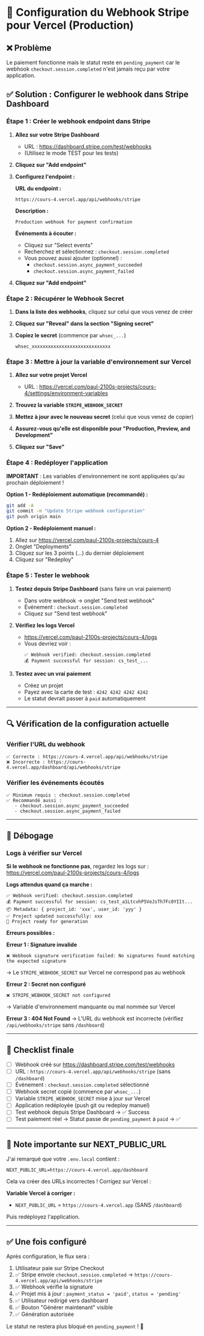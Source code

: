 # 🔧 Configuration du Webhook Stripe pour Vercel (Production)

## ❌ Problème
Le paiement fonctionne mais le statut reste en `pending_payment` car le webhook `checkout.session.completed` n'est jamais reçu par votre application.

## ✅ Solution : Configurer le webhook dans Stripe Dashboard

### Étape 1 : Créer le webhook endpoint dans Stripe

1. **Allez sur votre Stripe Dashboard**
   - URL : https://dashboard.stripe.com/test/webhooks
   - (Utilisez le mode TEST pour les tests)

2. **Cliquez sur "Add endpoint"**

3. **Configurez l'endpoint :**
   
   **URL du endpoint :**
   ```
   https://cours-4.vercel.app/api/webhooks/stripe
   ```
   
   **Description :**
   ```
   Production webhook for payment confirmation
   ```
   
   **Événements à écouter :**
   - Cliquez sur "Select events"
   - Recherchez et sélectionnez : `checkout.session.completed`
   - Vous pouvez aussi ajouter (optionnel) :
     - `checkout.session.async_payment_succeeded`
     - `checkout.session.async_payment_failed`

4. **Cliquez sur "Add endpoint"**

### Étape 2 : Récupérer le Webhook Secret

1. **Dans la liste des webhooks**, cliquez sur celui que vous venez de créer

2. **Cliquez sur "Reveal" dans la section "Signing secret"**

3. **Copiez le secret** (commence par `whsec_...`)
   ```
   whsec_xxxxxxxxxxxxxxxxxxxxxxxxxxxxx
   ```

### Étape 3 : Mettre à jour la variable d'environnement sur Vercel

1. **Allez sur votre projet Vercel**
   - URL : https://vercel.com/paul-2100s-projects/cours-4/settings/environment-variables

2. **Trouvez la variable `STRIPE_WEBHOOK_SECRET`**

3. **Mettez à jour avec le nouveau secret** (celui que vous venez de copier)

4. **Assurez-vous qu'elle est disponible pour "Production, Preview, and Development"**

5. **Cliquez sur "Save"**

### Étape 4 : Redéployer l'application

**IMPORTANT** : Les variables d'environnement ne sont appliquées qu'au prochain déploiement !

**Option 1 - Redéploiement automatique (recommandé) :**
```bash
git add -A
git commit -m "Update Stripe webhook configuration"
git push origin main
```

**Option 2 - Redéploiement manuel :**
1. Allez sur https://vercel.com/paul-2100s-projects/cours-4
2. Onglet "Deployments"
3. Cliquez sur les 3 points (...) du dernier déploiement
4. Cliquez sur "Redeploy"

### Étape 5 : Tester le webhook

1. **Testez depuis Stripe Dashboard** (sans faire un vrai paiement)
   - Dans votre webhook → onglet "Send test webhook"
   - Événement : `checkout.session.completed`
   - Cliquez sur "Send test webhook"
   
2. **Vérifiez les logs Vercel**
   - https://vercel.com/paul-2100s-projects/cours-4/logs
   - Vous devriez voir :
     ```
     ✅ Webhook verified: checkout.session.completed
     💰 Payment successful for session: cs_test_...
     ```

3. **Testez avec un vrai paiement**
   - Créez un projet
   - Payez avec la carte de test : `4242 4242 4242 4242`
   - Le statut devrait passer à `paid` automatiquement

---

## 🔍 Vérification de la configuration actuelle

### Vérifier l'URL du webhook
```
✅ Correcte : https://cours-4.vercel.app/api/webhooks/stripe
❌ Incorrecte : https://cours-4.vercel.app/dashboard/api/webhooks/stripe
```

### Vérifier les événements écoutés
```
✅ Minimum requis : checkout.session.completed
✅ Recommandé aussi :
   - checkout.session.async_payment_succeeded
   - checkout.session.async_payment_failed
```

---

## 🐛 Débogage

### Logs à vérifier sur Vercel

**Si le webhook ne fonctionne pas**, regardez les logs sur :
https://vercel.com/paul-2100s-projects/cours-4/logs

**Logs attendus quand ça marche :**
```
✅ Webhook verified: checkout.session.completed
💰 Payment successful for session: cs_test_a1LtcvhP5VeJsTh7Fc0YIIt...
📦 Metadata: { project_id: 'xxx', user_id: 'yyy' }
✅ Project updated successfully: xxx
🚀 Project ready for generation
```

**Erreurs possibles :**

**Erreur 1 : Signature invalide**
```
❌ Webhook signature verification failed: No signatures found matching the expected signature
```
→ Le `STRIPE_WEBHOOK_SECRET` sur Vercel ne correspond pas au webhook

**Erreur 2 : Secret non configuré**
```
❌ STRIPE_WEBHOOK_SECRET not configured
```
→ Variable d'environnement manquante ou mal nommée sur Vercel

**Erreur 3 : 404 Not Found**
→ L'URL du webhook est incorrecte (vérifiez `/api/webhooks/stripe` sans `/dashboard`)

---

## 📝 Checklist finale

- [ ] Webhook créé sur https://dashboard.stripe.com/test/webhooks
- [ ] URL : `https://cours-4.vercel.app/api/webhooks/stripe` (sans `/dashboard`)
- [ ] Événement : `checkout.session.completed` sélectionné
- [ ] Webhook secret copié (commence par `whsec_...`)
- [ ] Variable `STRIPE_WEBHOOK_SECRET` mise à jour sur Vercel
- [ ] Application redéployée (push git ou redeploy manuel)
- [ ] Test webhook depuis Stripe Dashboard → ✅ Success
- [ ] Test paiement réel → Statut passe de `pending_payment` à `paid` → ✅

---

## 🚨 Note importante sur NEXT_PUBLIC_URL

J'ai remarqué que votre `.env.local` contient :
```
NEXT_PUBLIC_URL=https://cours-4.vercel.app/dashboard
```

Cela va créer des URLs incorrectes ! Corrigez sur Vercel :

**Variable Vercel à corriger :**
- `NEXT_PUBLIC_URL` = `https://cours-4.vercel.app` (SANS `/dashboard`)

Puis redéployez l'application.

---

## ✅ Une fois configuré

Après configuration, le flux sera :

1. Utilisateur paie sur Stripe Checkout
2. ✅ Stripe envoie `checkout.session.completed` → `https://cours-4.vercel.app/api/webhooks/stripe`
3. ✅ Webhook vérifie la signature
4. ✅ Projet mis à jour : `payment_status = 'paid'`, `status = 'pending'`
5. ✅ Utilisateur redirigé vers dashboard
6. ✅ Bouton "Générer maintenant" visible
7. ✅ Génération autorisée

Le statut ne restera plus bloqué en `pending_payment` ! 🎉
